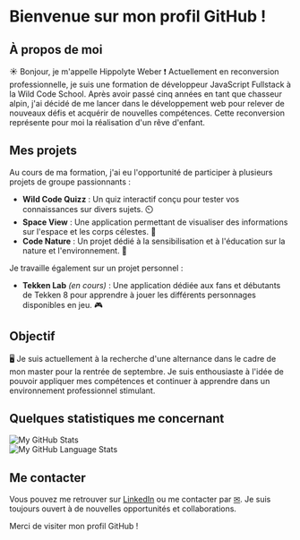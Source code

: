 # Bienvenue sur mon profil GitHub !

## À propos de moi

☀ Bonjour, je m'appelle Hippolyte Weber ❗ Actuellement en reconversion professionnelle, je suis une formation de développeur JavaScript Fullstack à la Wild Code School. Après avoir passé cinq années en tant que chasseur alpin, j'ai décidé de me lancer dans le développement web pour relever de nouveaux défis et acquérir de nouvelles compétences. Cette reconversion représente pour moi la réalisation d'un rêve d'enfant.

## Mes projets

Au cours de ma formation, j'ai eu l'opportunité de participer à plusieurs projets de groupe passionnants :

- **Wild Code Quizz** : Un quiz interactif conçu pour tester vos connaissances sur divers sujets. ⏲️
- **Space View** : Une application permettant de visualiser des informations sur l'espace et les corps célestes. 👾
- **Code Nature** : Un projet dédié à la sensibilisation et à l'éducation sur la nature et l'environnement. 🌳

Je travaille également sur un projet personnel :

- **Tekken Lab** *(en cours)* : Une application dédiée aux fans et débutants de Tekken 8 pour apprendre à jouer les différents personnages disponibles en jeu. 🎮

## Objectif

🖥️ Je suis actuellement à la recherche d'une alternance dans le cadre de mon master pour la rentrée de septembre. Je suis enthousiaste à l'idée de pouvoir appliquer mes compétences et continuer à apprendre dans un environnement professionnel stimulant.

## Quelques statistiques me concernant

 ![My GitHub Stats](https://github-readme-stats.vercel.app/api/?username=HippolyteWeber&count_private=true&theme=tokyonight&showicons=true) </br>
    ![ My GitHub Language Stats](https://github-readme-stats.vercel.app/api/top-langs/?username=HippolyteWeber&langs_count=5&theme=tokyonight)



## Me contacter

Vous pouvez me retrouver sur [LinkedIn](https://www.linkedin.com/in/hippolyteweber/) ou me contacter par [✉](mailto:hippolyte.weber@gmail.com). Je suis toujours ouvert à de nouvelles opportunités et collaborations.

Merci de visiter mon profil GitHub !

